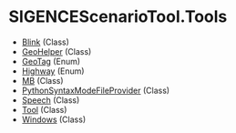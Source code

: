 # SIGENCEScenarioTool.Tools
- [Blink](./T_Blink.md) (Class)
- [GeoHelper](./T_GeoHelper.md) (Class)
- [GeoTag](./T_GeoTag.md) (Enum)
- [Highway](./T_Highway.md) (Enum)
- [MB](./T_MB.md) (Class)
- [PythonSyntaxModeFileProvider](./T_PythonSyntaxModeFileProvider.md) (Class)
- [Speech](./T_Speech.md) (Class)
- [Tool](./T_Tool.md) (Class)
- [Windows](./T_Windows.md) (Class)
